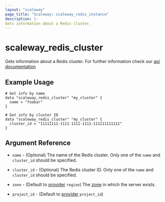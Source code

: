 ```yaml
---
layout: "scaleway"
page_title: "Scaleway: scaleway_redis_instance"
description: |-
Gets information about a Redis cluster.
---
```


# scaleway_redis_cluster

Gets information about a Redis cluster. For further information check our [api documentation](https://developers.scaleway.com/en/products/redis/api/v1alpha1/#clusters-a85816)

## Example Usage

```hcl
# Get info by name
data "scaleway_redis_cluster" "my_cluster" {
  name = "foobar"
}

# Get info by cluster ID
data "scaleway_redis_cluster" "my_cluster" {
  cluster_id = "11111111-1111-1111-1111-111111111111"
}
```

## Argument Reference

- `name` - (Optional) The name of the Redis cluster.
  Only one of the `name` and `cluster_id` should be specified.

- `cluster_id` - (Optional) The Redis cluster ID.
  Only one of the `name` and `cluster_id` should be specified.

- `zone` - (Default to [provider](../index.md) `region`) The [zone](../guides/regions_and_zones.md#zones) in which the server exists.

- `project_id` - (Default to [provider](../index.md) `project_id`)
